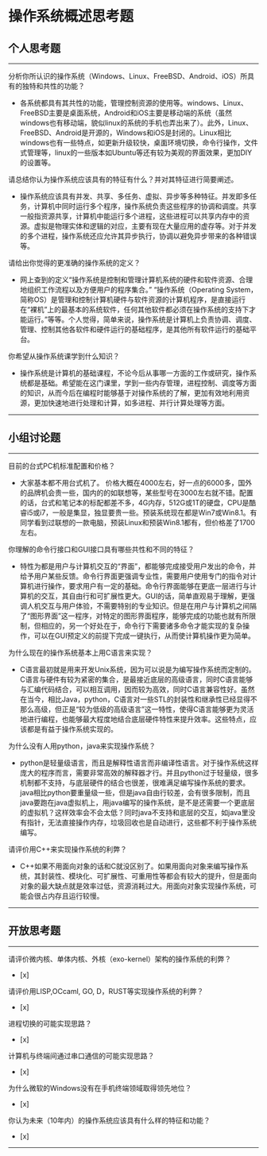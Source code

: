 # 操作系统概述思考题

## 个人思考题

---

分析你所认识的操作系统（Windows、Linux、FreeBSD、Android、iOS）所具有的独特和共性的功能？
- 各系统都具有其共性的功能，管理控制资源的使用等。windows、Linux、FreeBSD主要是桌面系统，Android和iOS主要是移动端的系统（虽然windows也有移动端，貌似linux的系统的手机也弄出来了）。此外，Linux、FreeBSD、Android是开源的，Windows和iOS是封闭的。Linux相比windows也有一些特点，如更新升级较快，桌面环境切换，命令行操作，文件式管理等，linux的一些版本如Ubuntu等还有较为美观的界面效果，更加DIY的设置等。

>  

请总结你认为操作系统应该具有的特征有什么？并对其特征进行简要阐述。
- 操作系统应该具有并发、共享、多任务、虚拟、异步等多种特征。并发即多任务，计算机中同时运行多个程序，操作系统负责这些程序的协调和调度。共享一般指资源共享，计算机中能运行多个进程，这些进程可以共享内存中的资源。虚拟是物理实体和逻辑的对应，主要有现在大量应用的虚存等。对于并发的多个进程，操作系统还应允许其异步执行，协调以避免异步带来的各种错误等。

>   

请给出你觉得的更准确的操作系统的定义？
- 网上查到的定义“操作系统是控制和管理计算机系统的硬件和软件资源、合理地组织工作流程以及方便用户的程序集合。”  “操作系统（Operating System，简称OS）是管理和控制计算机硬件与软件资源的计算机程序，是直接运行在“裸机”上的最基本的系统软件，任何其他软件都必须在操作系统的支持下才能运行。”等等。个人觉得，简单来说，操作系统是计算机上负责协调、调度、管理、控制其他各软件和硬件运行的基础程序，是其他所有软件运行的基础平台。

>   

你希望从操作系统课学到什么知识？
- 操作系统是计算机的基础课程，不论今后从事哪一方面的工作或研究，操作系统都是基础。希望能在这门课里，学到一些内存管理，进程控制、调度等方面的知识，从而今后在编程时能够基于对操作系统的了解，更加有效地利用资源，更加快速地进行处理和计算，如多进程、并行计算处理等方面。  

>   

---

## 小组讨论题

---

目前的台式PC机标准配置和价格？
- 大家基本都不用台式机了。 价格大概在4000左右，好一点的6000多，国外的品牌机会贵一些，国内的的如联想等，某些型号在3000左右就不错。配置的话，台式和笔记本的标配都差不多，4G内存，512G或1T的硬盘，CPU是酷睿i5或i7，一般是集显，独显要贵一些。预装系统现在都是Win7或Win8.1。有同学看到过联想的一款电脑，预装Linux和预装Win8.1都有，但价格差了1700左右。

> 

你理解的命令行接口和GUI接口具有哪些共性和不同的特征？
-   特性为都是用户与计算机交互的“界面”，都能够完成接受用户发出的命令，并给予用户某些反馈。命令行界面更强调专业性，需要用户使用专门的指令对计算机进行操作，要求用户有一定的基础。命令行界面能够在更底一层进行与计算机的交互，其自由行和可扩展性更大。GUI的话，简单直观易于理解，更强调人机交互与用户体验，不需要特别的专业知识。但是在用户与计算机之间隔了“图形界面”这一程序，对特定的图形界面程序，能够完成的功能也就有所限制，但相应的，另一个好处在于，命令行下需要诸多命令才能实现的复杂操作，可以在GUI预定义的前提下完成一键执行，从而使计算机操作更为简单。

> 

为什么现在的操作系统基本上用C语言来实现？
- C语言最初就是用来开发Unix系统，因为可以说是为编写操作系统而定制的。C语言与硬件有较为紧密的集合，是最接近底层的高级语言，同时C语言能够与汇编代码结合，可以相互调用，因而较为高效，同时C语言兼容性好。虽然在当今，相比Java，python，C语言对一些STL的封装性和继承性已经显得不那么高级，但正是“较为低级的高级语言”这一特性，使得C语言能够更为灵活地进行编程，也能够最大程度地结合底层硬件特性来提升效率。这些特点，应该都是有益于操作系统实现的。

>  

为什么没有人用python，java来实现操作系统？
- python是轻量级语言，而且是解释性语言而非编译性语言。对于操作系统这样庞大的程序而言，需要非常高效的解释器才行。并且python过于轻量级，很多机制都不支持，与底层硬件的结合也很差，很难满足编写操作系统的要求。java相比python要重量级一些，但是java自由行较差，会有很多限制，而且java要跑在java虚拟机上，用java编写的操作系统，是不是还需要一个更底层的虚拟机？这样效率会不会太低？同时java不支持和底层的交互，如java里没有指针，无法直接操作内存，垃圾回收也是自动进行，这些都不利于操作系统编写。  

>  

请评价用C++来实现操作系统的利弊？
- C++如果不用面向对象的话和C就没区别了。如果用面向对象来编写操作系统，其封装性、模块化、可扩展性、可重用性等都会有较大的提升，但是面向对象的最大缺点就是效率过低，资源消耗过大。用面向对象实现操作系统，可能会很占内存且运行较慢。  

>  

---

## 开放思考题

---

请评价微内核、单体内核、外核（exo-kernel）架构的操作系统的利弊？
- [x]  

>  

请评价用LISP,OCcaml, GO, D，RUST等实现操作系统的利弊？
- [x]  

>  

进程切换的可能实现思路？
- [x]  

>  

计算机与终端间通过串口通信的可能实现思路？
- [x]  

>  

为什么微软的Windows没有在手机终端领域取得领先地位？
- [x]  

>  

你认为未来（10年内）的操作系统应该具有什么样的特征和功能？
- [x]  

>  

---
